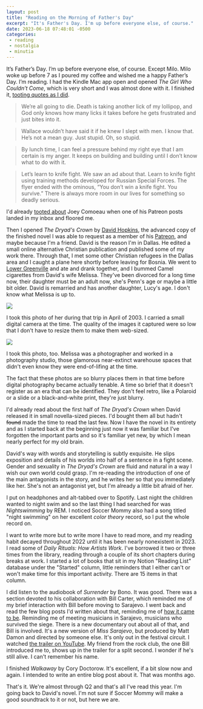 ```yaml
---
layout: post
title: "Reading on the Morning of Father's Day"
excerpt: "It's Father's Day. I'm up before everyone else, of course."
date: 2023-06-18 07:48:01 -0500
categories: 
 - reading
 - nostalgia
 - minutia
---
```


It’s Father’s Day. I’m up before everyone else, of course. Except Milo. Milo woke up before 7 as I poured my coffee and wished me a happy Father’s Day. I’m reading. I had the Kindle Mac app open and opened _The Girl Who Couldn’t Come_, which is very short and I was almost done with it. I finished it, [tooting quotes as I did](https://indieweb.social/@dealingwith/110565020175074660).

> We’re all going to die. Death is taking another lick of my lollipop, and God only knows how many licks it takes before he gets frustrated and just bites into it.  

> Wallace wouldn’t have said it if he knew I slept with men. I know that. He’s not a mean guy. Just stupid. Oh, so stupid.  

> By lunch time, I can feel a pressure behind my right eye that I am certain is my anger. It keeps on building and building until I don’t know what to do with it.  

> Let’s learn to knife fight. We saw an ad about that. Learn to knife fight using training methods developed for Russian Special Forces. The flyer ended with the ominous, “You don’t win a knife fight. You survive.” There is always more room in our lives for something so deadly serious. 

I'd already [tooted about](https://indieweb.social/@dealingwith/110545033889502925/) Joey Comoeau when one of his Patreon posts landed in my inbox and floored me.

Then I opened _The Dryad's Crown_ by [David Hopkins](https://thatdavidhopkins.com/), the advanced copy of the finished novel I was able to request as a member of his [Patreon](https://www.patreon.com/davidhopkins/posts), and maybe because I'm a friend. David is the reason I'm in Dallas. He edited a small online alternative Christian publication and published some of my work there. Through that, I met some other Christian refugees in the Dallas area and I caught a plane here shortly before leaving for Bosnia. We went to [Lower Greenville](https://en.wikipedia.org/wiki/Lower_Greenville%2C_Dallas) and ate and drank together, and I bummed Camel cigarettes from David's wife Melissa. They've been divorced for a long time now, their daughter must be an adult now, she's Penn's age or maybe a little bit older. David is remarried and has another daughter, Lucy's age. I don't know what Melissa is up to.

![]({{site.url}}/assets/2023/06/DSCN0628.JPG)

I took this photo of her during that trip in April of 2003. I carried a small digital camera at the time. The quality of the images it captured were so low that I don't have to resize them to make them web-sized.

![]({{site.url}}/assets/2023/06/DSCN0626.JPG)

I took this photo, too. Melissa was a photographer and worked in a photography studio, those glamorous near-extinct warehouse spaces that didn't even know they were end-of-lifing at the time.

The fact that these photos are so blurry places them in that time before digital photography became actually tenable. A time so brief that it doesn't register as an era that can be identified. They don't feel retro, like a Polaroid or a slide or a black-and-white print, they're just blurry.

I'd already read about the first half of _The Dryad's Crown_ when David released it in small novella-sized pieces. I'd bought them all but hadn't ~~found~~ made the time to read the last few. Now I have the novel in its entirety and as I started back at the beginning just now it was familiar but I've forgotten the important parts and so it's familiar yet new, by which I mean nearly perfect for my old brain.

David's way with words and storytelling is subtly exquisite. He slips exposition and details of his worlds into half of a sentence in a fight scene. Gender and sexuality in _The Dryad's Crown_ are fluid and natural in a way I wish our own world could grasp. I'm re-reading the introduction of one of the main antagonists in the story, and he writes her so that you immediately like her. She's not an antagonist yet, but I'm already a little bit afraid of her.

I put on headphones and alt-tabbed over to Spotify. Last night the children wanted to night swim and so the last thing I had searched for was _Nightswimming_ by REM. I noticed Soccer Mommy also had a song titled "night swimming" on her excellent _color theory_ record, so I put the whole record on.

I want to write more but to write more I have to read more, and my reading habit decayed throughout 2022 until it has been nearly nonexistent in 2023. I read some of _Daily Rituals: How Artists Work_. I've borrowed it two or three times from the library, reading through a couple of its short chapters during breaks at work. I started a lot of books that sit in my Notion "Reading List" database under the "Started" column, little reminders that I either can't or won't make time for this important activity. There are 15 items in that column.

I did listen to the audiobook of _Surrender_ by Bono. It was good. There was a section devoted to his collaboration with Bill Carter, which reminded me of my brief interaction with Bill before moving to Sarajevo. I went back and read the few blog posts I'd written about that, reminding me of [how it came to be]({{site.url}}/2008/08/12/bill-carter-introduced-me/). Reminding me of meeting musicians in Sarajevo, musicians who survived the siege. There is a new documentary out about all of that, and Bill is involved. It's a new version of _Miss Sarajevo_, but produced by Matt Damon and directed by someone else. It's only out in the festival circuit. I watched [the trailer on YouTube](https://youtu.be/rYXhA6AtXrM). My friend from the rock club, the one Bill introduced me to, shows up in the trailer for a split second. I wonder if he's still alive. I can't remember his name.

I finished _Walkaway_ by Cory Doctorow. It's excellent, if a bit slow now and again. I intended to write an entire blog post about it. That was months ago.

That's it. We're almost through Q2 and that's all I've read this year. I'm going back to David's novel. I'm not sure if Soccer Mommy will make a good soundtrack to it or not, but here we are.
